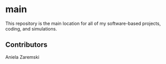 # main

This repository is the main location for all of my software-based projects, coding, and simulations.

## Contributors

Aniela Zaremski
